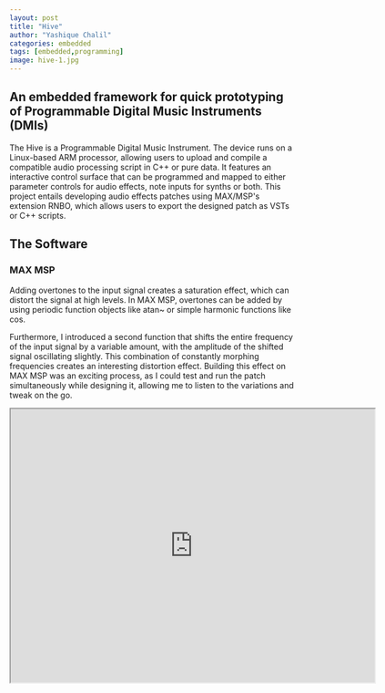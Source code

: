 ```yaml
---
layout: post
title: "Hive"
author: "Yashique Chalil"
categories: embedded
tags: [embedded,programming]
image: hive-1.jpg
---
```


## An embedded framework for quick prototyping of Programmable Digital Music Instruments (DMIs)

The Hive is a Programmable Digital Music Instrument. The device runs on a Linux-based ARM processor, allowing users to upload and compile a compatible audio processing script in C++ or pure data. It features an interactive control surface that can be programmed and mapped to either parameter controls for audio effects, note inputs for synths or both. This project entails developing audio effects patches using MAX/MSP's extension RNBO, which allows users to export the designed patch as VSTs or C++ scripts.

## The Software

### MAX MSP

Adding overtones to the input signal creates a saturation effect, which can distort the signal at high levels. In MAX MSP, overtones can be added by using periodic function objects like atan~ or simple harmonic functions like cos.

Furthermore, I introduced a second function that shifts the entire frequency of the input signal by a variable amount, with the amplitude of the shifted signal oscillating slightly. This combination of constantly morphing frequencies creates an interesting distortion effect. Building this effect on MAX MSP was an exciting process, as I could test and run the patch simultaneously while designing it, allowing me to listen to the variations and tweak on the go.

<iframe src="https://drive.google.com/file/d/1EOjEYW5pZQf8TS5lg04YJ3eKIKxTJTem/preview" width="640" height="480"
